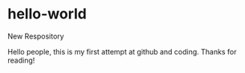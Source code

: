 # hello-world
New Respository 

Hello people, this is my first attempt at github and coding. Thanks for reading!
